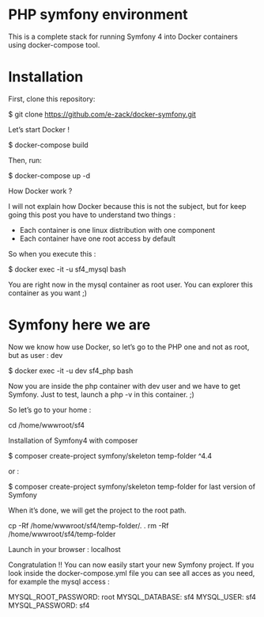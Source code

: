 # PHP symfony environment
This is a complete stack for running Symfony 4 into Docker containers using docker-compose tool.

# Installation
First, clone this repository:

$ git clone https://github.com/e-zack/docker-symfony.git

Let’s start Docker !

$ docker-compose build

Then, run:

$ docker-compose up -d

How Docker work ?

I will not explain how Docker because this is not the subject, but for keep going this post you have to understand two things :
- Each container is one linux distribution with one component
- Each container have one root access by default

So when you execute this :

$ docker exec -it -u sf4_mysql bash

You are right now in the mysql container as root user. You can explorer this container as you want ;)

# Symfony here we are

Now we know how use Docker, so let’s go to the PHP one and not as root, but as user : dev

$ docker exec -it -u dev sf4_php bash

Now you are inside the php container with dev user and we have to get Symfony. Just to test, launch a php -v in this container. ;)

So let’s go to your home :

cd /home/wwwroot/sf4

Installation of Symfony4 with composer

$ composer create-project symfony/skeleton temp-folder ^4.4

or :

$ composer create-project symfony/skeleton temp-folder for last version of Symfony


When it’s done, we will get the project to the root path.

cp -Rf /home/wwwroot/sf4/temp-folder/. .
rm -Rf /home/wwwroot/sf4/temp-folder

Launch in your browser : localhost

Congratulation !! You can now easily start your new Symfony project. If you look inside the docker-compose.yml file you can see all acces as you need, for example the mysql access :

MYSQL_ROOT_PASSWORD: root
MYSQL_DATABASE: sf4
MYSQL_USER: sf4
MYSQL_PASSWORD: sf4


